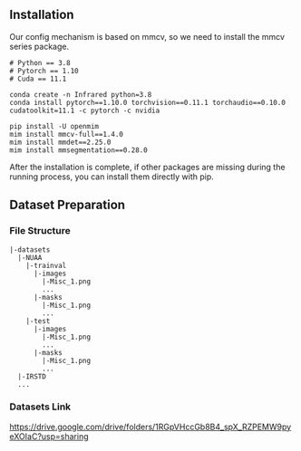 ## Installation
Our config mechanism is based on mmcv, so we need to install the mmcv series package.
```
# Python == 3.8
# Pytorch == 1.10
# Cuda == 11.1

conda create -n Infrared python=3.8
conda install pytorch==1.10.0 torchvision==0.11.1 torchaudio==0.10.0 cudatoolkit=11.1 -c pytorch -c nvidia

pip install -U openmim
mim install mmcv-full==1.4.0
mim install mmdet==2.25.0
mim install mmsegmentation==0.28.0
```

After the installation is complete, if other packages are missing during the running process, you can install them directly with pip.
## Dataset Preparation

### File Structure
```
|-datasets
  |-NUAA
    |-trainval
      |-images
        |-Misc_1.png
        ...
      |-masks
        |-Misc_1.png
        ...
    |-test
      |-images
        |-Misc_1.png
        ...
      |-masks
        |-Misc_1.png
        ...
  |-IRSTD
  ...
```

### Datasets Link

https://drive.google.com/drive/folders/1RGpVHccGb8B4_spX_RZPEMW9pyeXOIaC?usp=sharing
